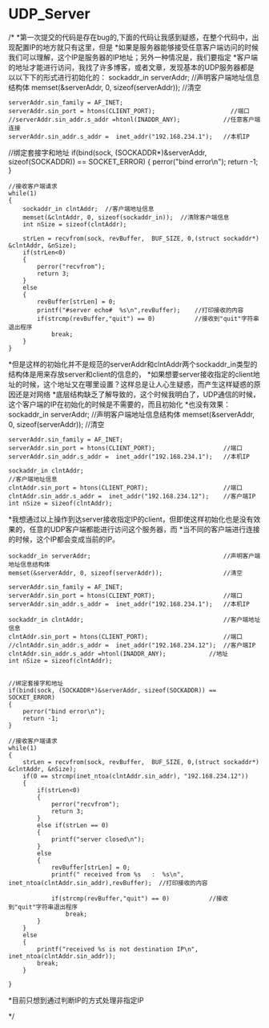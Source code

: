 # UDP_Server
/*
  *第一次提交的代码是存在bug的,下面的代码让我感到疑惑，在整个代码中，出现配置IP的地方就只有这里，但是
  *如果是服务器能够接受任意客户端访问的时候我们可以理解，这个IP是服务器的IP地址；另外一种情况是，我们要指定
  *客户端的地址才能进行访问，我找了许多博客，或者文章，发现基本的UDP服务器都是以以下下的形式进行初始化的：
	sockaddr_in serverAddr;										          //声明客户端地址信息结构体
  memset(&serverAddr, 0, sizeof(serverAddr));					//清空
  
	serverAddr.sin_family = AF_INET;
	serverAddr.sin_port = htons(CLIENT_PORT);					  //端口
	//serverAddr.sin_addr.s_addr =htonl(INADDR_ANY);			//任意客户端连接
	serverAddr.sin_addr.s_addr =  inet_addr("192.168.234.1");	//本机IP
   //绑定套接字和地址
	   if(bind(sock, (SOCKADDR*)&serverAddr, sizeof(SOCKADDR)) == SOCKET_ERROR)
	{
		perror("bind error\n");
		return -1;
	}

	//接收客户端请求
	while(1)
	{
		sockaddr_in clntAddr;  //客户端地址信息
		memset(&clntAddr, 0, sizeof(sockaddr_in));	//清除客户端信息
		int nSize = sizeof(clntAddr);

		strLen = recvfrom(sock, revBuffer,  BUF_SIZE, 0,(struct sockaddr*) &clntAddr, &nSize);
		if(strLen<0)
		{
			perror("recvfrom");
			return 3;
		}
		else
		{
			revBuffer[strLen] = 0;
			printf("#server echo#  %s\n",revBuffer);	//打印接收的内容
			if(strcmp(revBuffer,"quit") == 0)			//接收到"quit"字符串退出程序
				break;
		}
	}
  
  *但是这样的初始化并不是规范的serverAddr和clntAddr两个sockaddr_in类型的结构体是用来存放server和client的信息的，
  *如果想要server接收指定的client地址的时候，这个地址又在哪里设置？这样总是让人心生疑惑，而产生这样疑惑的原因还是对网络
  *底层结构缺乏了解导致的，这个时候我明白了，UDP通信的时候，这个客户端的IP在初始化的时候是不需要的，而且初始化
  *也没有效果：
  sockaddr_in serverAddr;										//声明客户端地址信息结构体
	memset(&serverAddr, 0, sizeof(serverAddr));					//清空

	serverAddr.sin_family = AF_INET;
	serverAddr.sin_port = htons(CLIENT_PORT);					//端口
	serverAddr.sin_addr.s_addr =  inet_addr("192.168.234.1");	//本机IP
		
	sockaddr_in clntAddr;										          //客户端地址信息
	clntAddr.sin_port = htons(CLIENT_PORT);						//端口
	clntAddr.sin_addr.s_addr =  inet_addr("192.168.234.12");	//客户端IP
	int nSize = sizeof(clntAddr);
  
  *我想通过以上操作到达server接收指定IP的client，但即使这样初始化也是没有效果的，任意的UDP客户端都能进行访问这个服务器，而
  *当不同的客户端进行连接的时候，这个IP都会变成当前的IP。
  
    sockaddr_in serverAddr;										//声明客户端地址信息结构体
	memset(&serverAddr, 0, sizeof(serverAddr));					//清空

	serverAddr.sin_family = AF_INET;
	serverAddr.sin_port = htons(CLIENT_PORT);					//端口
	serverAddr.sin_addr.s_addr =  inet_addr("192.168.234.1");	//本机IP
		
	sockaddr_in clntAddr;										//客户端地址信息
	clntAddr.sin_port = htons(CLIENT_PORT);						//端口
	//clntAddr.sin_addr.s_addr =  inet_addr("192.168.234.12");	//客户端IP
	clntAddr.sin_addr.s_addr =htonl(INADDR_ANY);			//地址
	int nSize = sizeof(clntAddr);


	//绑定套接字和地址
	if(bind(sock, (SOCKADDR*)&serverAddr, sizeof(SOCKADDR)) == SOCKET_ERROR)
	{
		perror("bind error\n");
		return -1;
	}

	//接收客户端请求
	while(1)
	{
		strLen = recvfrom(sock, revBuffer,  BUF_SIZE, 0,(struct sockaddr*) &clntAddr, &nSize);
		if(0 == strcmp(inet_ntoa(clntAddr.sin_addr), "192.168.234.12"))
		{			
			if(strLen<0)
			{
				perror("recvfrom");
				return 3;
			}
			else if(strLen == 0)
			{
				printf("server closed\n");
			}
			else
			{
				revBuffer[strLen] = 0;
				printf(" received from %s   :  %s\n", inet_ntoa(clntAddr.sin_addr),revBuffer);	//打印接收的内容

				if(strcmp(revBuffer,"quit") == 0)			//接收到"quit"字符串退出程序
					break;
			}
		}
		else
		{
			printf("received %s is not destination IP\n", inet_ntoa(clntAddr.sin_addr));
			break;
		}

	}

  *目前只想到通过判断IP的方式处理非指定IP



*/
